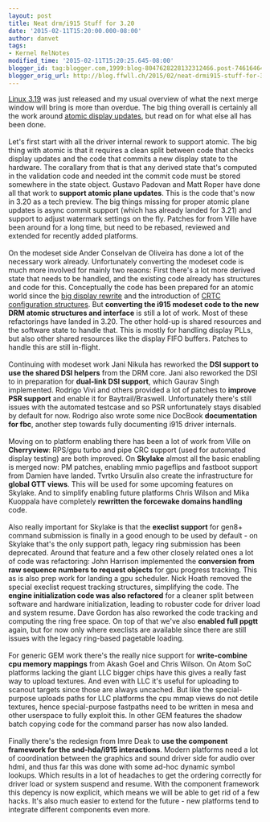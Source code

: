 ```yaml
---
layout: post
title: Neat drm/i915 Stuff for 3.20
date: '2015-02-11T15:20:00.000-08:00'
author: danvet
tags:
- Kernel RelNotes
modified_time: '2015-02-11T15:20:25.645-08:00'
blogger_id: tag:blogger.com,1999:blog-8047628228132312466.post-746164648252083417
blogger_orig_url: http://blog.ffwll.ch/2015/02/neat-drmi915-stuff-for-320.html
---
```


<a href="http://blog.ffwll.ch/2014/12/neat-drmi915-stuff-for-319.html">Linux 3.19</a> was just released and my usual overview of what the next merge window will bring is more than overdue. The big thing overall is certainly all the work around <a href="http://blog.ffwll.ch/2015/01/update-for-atomic-display-updates.html">atomic display updates</a>, but read on for what else all has been done.<br /><a name='more'></a><br />Let's first start with all the driver internal rework to support atomic. The big thing with atomic is that it requires a clean split between code that checks display updates and the code that commits a new display state to the hardware. The corallary from that is that any derived state that's computed in the validation code and needed int the commit code must be stored somewhere in the state object. Gustavo Padovan and Matt Roper have done all that work to <b>support atomic plane updates</b>. This is the code that's now in 3.20 as a tech preview. The big things missing for proper atomic plane updates is async commit support (which has already landed for 3.21) and support to adjust watermark settings on the fly. Patches for from Ville have been around for a long time, but need to be rebased, reviewed and extended for recently added platforms.<br /><br />On the modeset side Ander Conselvan de Oliveira has done a lot of the necessary work already. Unfortunately converting the modeset code is much more involved for mainly two reaons: First there's a lot more derived state that needs to be handled, and the existing code already has structures and code for this. Conceptually the code has been prepared for an atomic world since the <a href="http://blog.ffwll.ch/2012/08/new-modeset-code.html">big display rewrite</a> and the introduction of <a href="http://blog.ffwll.ch/2013/07/precomputing-crtc-configuration-in.html">CRTC configuration structures</a>. But <b>converting the i915 modeset code to the new DRM atomic structures and interface</b> is still a lot of work. Most of these refactorings have landed in 3.20. The other hold-up is shared resources and the software state to handle that. This is mostly for handling display PLLs, but also other shared resources like the display FIFO buffers. Patches to handle this are still in-flight.<br /><br />Continuing with modeset work Jani Nikula has reworked the <b>DSI support to use the shared DSI helpers</b> from the DRM core. Jani also reworked the DSI to in preparation for <b>dual-link DSI support</b>, which Gaurav Singh implemented. Rodrigo Vivi and others provided a lot of patches to <b>improve PSR support</b> and enable it for Baytrail/Braswell. Unfortunately there's still issues with the automated testcase and so PSR unfortunately stays disabled by default for now. Rodrigo also wrote some nice DocBook <b>documentation for fbc</b>, another step towards fully documenting i915 driver internals.<br /><br />Moving on to platform enabling there has been a lot of work from Ville on <b>Cherryview</b>: RPS/gpu turbo and pipe CRC support (used for automated display testing) are both improved. On <b>Skylake</b> almost all the basic enabling is merged now: PM patches, enabling mmio pageflips and fastboot support from Damien have landed. Tvrtko Ursulin also create the infrastructure for <b>global GTT views</b>. This will be used for some upcoming features on Skylake. And to simplify enabling future platforms Chris Wilson and Mika Kuoppala have completely <b>rewritten the forcewake domains handling</b> code.<br /><br />Also really important for Skylake is that the <b>execlist support</b> for gen8+ command submission is finally in a good enough to be used by default - on Skylake that's the only support path, legacy ring submission has been deprecated. Around that feature and a few other closely related ones a lot of code was refactoring: John Harrison implemented the <b>conversion from raw sequence numbers to request objects</b> for gpu progress tracking. This as is also prep work for landing a gpu scheduler. Nick Hoath removed the special execlist request tracking structures, simplifying the code. The <b>engine initialization code was also refactored</b> for a cleaner split between software and hardware initialization, leading to robuster code for driver load and system resume. Dave Gordon has also reworked the code tracking and computing the ring free space. On top of that we've also <b>enabled full ppgtt</b> again, but for now only where execlists are available since there are still issues with the legacy ring-based pagetable loading.<br /><br />For generic GEM work there's the really nice support for <b>write-combine cpu memory mappings</b> from Akash Goel and Chris Wilson. On Atom SoC platforms lacking the giant LLC bigger chips have this gives a really fast way to upload textures. And even with LLC it's useful for uploading to scanout targets since those are always uncached. But like the special-purpose uploads paths for LLC platforms the cpu mmap views do not detile textures, hence special-purpose fastpaths need to be written in mesa and other userspace to fully exploit this. In other GEM features the shadow batch copying code for the command parser has now also landed.<br /><br />Finally there's the redesign from Imre Deak to <b>use the component framework for the snd-hda/i915 interactions</b>. Modern platforms need a lot of coordination between the graphics and sound driver side for audio over hdmi, and thus far this was done with some ad-hoc dynamic symbol lookups. Which results in a lot of headaches to get the ordering correctly for driver load or system suspend and resume. With the component framework this depency is now explicit, which means we will be able to get rid of a few hacks. It's also much easier to extend for the future - new platforms tend to integrate different components even more.